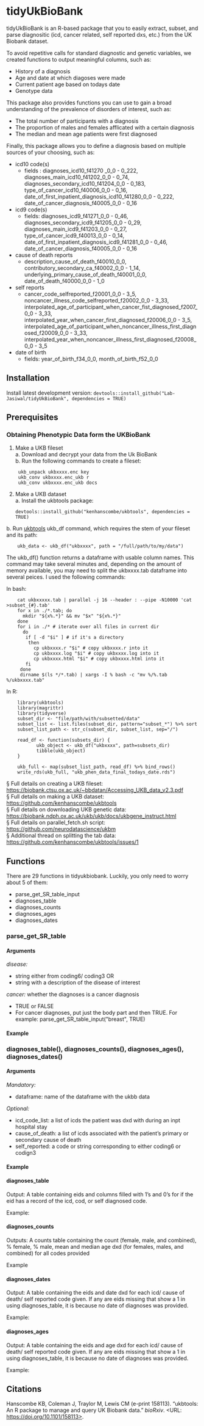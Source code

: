 # tidyUkBioBank

tidyUkBioBank is an R-based package that you to easily extract, subset, and parse diagnositic (icd, cancer related, self reported dxs, etc.) from the UK Biobank dataset.

To avoid repetitive calls for standard diagnostic and genetic variables, we created functions to output meaningful columns, such as:

- History of a diagnosis
- Age and date at which diagoses were made
- Current patient age based on todays date
- Genotype data

This package also provides functions you can use to gain a broad understanding of the prevalence of disorders of interest, such as:

- The total number of participants with a diagnosis
- The proportion of males and females afflicated with a certain diagnosis
- The median and mean age patients were first diagnosed

Finally, this package allows you to define a diagnosis based on multiple sources of your choosing, such as:

- icd10 code(s)
  - fields : diagnoses_icd10_f41270 _0_0 - 0_222, diagnoses_main_icd10_f41202_0_0 - 0_74, diagnoses_secondary_icd10_f41204_0_0 - 0_183,  type_of_cancer_icd10_f40006_0_0 - 0_16, date_of_first_inpatient_diagnosis_icd10_f41280_0_0 - 0_222, date_of_cancer_diagnosis_f40005_0_0 - 0_16 
- icd9 code(s)
  - fields: diagnoses_icd9_f41271_0_0 - 0_46, diagnoses_secondary_icd9_f41205_0_0 - 0_29, diagnoses_main_icd9_f41203_0_0 - 0_27, type_of_cancer_icd9_f40013_0_0 - 0_14, date_of_first_inpatient_diagnosis_icd9_f41281_0_0 - 0_46, date_of_cancer_diagnosis_f40005_0_0 - 0_16 
- cause of death reports
  - description_cause_of_death_f40010_0_0, contributory_secondary_ca_f40002_0_0 - 1_14, underlying_primary_cause_of_death_f40001_0_0, date_of_death_f40000_0_0 - 1_0
- self reports
  - cancer_code_selfreported_f20001_0_0 - 3_5, noncancer_illness_code_selfreported_f20002_0_0 - 3_33, interpolated_age_of_participant_when_cancer_fist_diagnosed_f2007_0_0 - 3_33, interpolated_year_when_cancer_first_diagnosed_f20006_0_0 - 3_5, interpolated_age_of_participant_when_noncancer_illness_first_diagnosed_f20009_0_0 - 3_33, interpolated_year_when_noncancer_illness_first_diagnosed_f20008_0_0 - 3_5
- date of birth
  - fields: year_of_birth_f34_0_0, month_of_birth_f52_0_0

## Installation
Install latest development version: `devtools::install_github("Lab-Jasiwal/tidyUkBioBank", dependencies = TRUE)`

## Prerequisites 
### Obtaining Phenotypic Data form the UKBioBank

 1. Make a UKB fileset                                                                                                                                   
        a. Download and decrypt your data from the Uk BioBank                                                                                           
        b. Run the following commands to create a fileset:
        
         ukb_unpack ukbxxxx.enc key
         ukb_conv ukbxxxx.enc_ukb r
         ukb_conv ukbxxxx.enc_ukb docs
 2. Make a UKB dataset                                                                                                                                  
        a.  Install the ukbtools package:
        
        devtools::install_github("kenhanscombe/ukbtools", dependencies = TRUE)                                                                        
        
b.  Run [ukbtools](https://kenhanscombe.github.io/ukbtools/articles/explore-ukb-data.html) ukb_df command, which requires the stem of your fileset and its path:   
        
        ukb_data <- ukb_df("ukbxxxx", path = "/full/path/to/my/data")

The ukb_df() function returns a dataframe with usable column names. This command may take several minutes and, depending on the amount of memory available, you may need to split the ukbxxxx.tab dataframe into several peices. I used the following commands: 


In bash:

        cat ukbxxxxx.tab | parallel -j 16 --header : --pipe -N10000 'cat >subset_{#}.tab' 
        for x in ./*.tab; do
          mkdir "${x%.*}" && mv "$x" "${x%.*}"
        done
        for i in ./* # iterate over all files in current dir
          do
           if [ -d "$i" ] # if it's a directory
            then
              cp ukbxxxx.r "$i" # copy ukbxxxx.r into it
              cp ukbxxxx.log "$i" # copy ukbxxxx.log into it
              cp ukbxxxx.html "$i" # copy ukbxxxx.html into it
           fi
         done
         dirname $(ls */*.tab) | xargs -I % bash -c "mv %/%.tab %/ukbxxxx.tab"

In R:

        library(ukbtools)
        library(magrittr)
        library(tidyverse) 
        subset_dir <- "file/path/with/subsetted/data"
        subset_list <- list.files(subset_dir, pattern="subset_*") %>% sort
        subset_list_path <- str_c(subset_dir, subset_list, sep="/")

        read_df <- function(subsets_dir) {
               ukb_object <- ukb_df("ukbxxxx", path=subsets_dir)
               tibble(ukb_object) 
        }

        ukb_full <- map(subset_list_path, read_df) %>% bind_rows()
        write_rds(ukb_full, "ukb_phen_data_final_todays_date.rds")
        
§ Full details on creating a UKB fileset: https://biobank.ctsu.ox.ac.uk/~bbdatan/Accessing_UKB_data_v2.3.pdf   
§ Full details on making a UKB dataset: https://github.com/kenhanscombe/ukbtools      
§ Full details on downloading UKB genetic data: https://biobank.ndph.ox.ac.uk/ukb/ukb/docs/ukbgene_instruct.html   
§ Full details on parallel_fetch.sh script: https://github.com/neurodatascience/ukbm                                                                     
§ Additional thread on splitting the tab data: https://github.com/kenhanscombe/ukbtools/issues/1

## Functions
There are 29 functions in tidyukbiobank. Luckily, you only need to worry about 5 of them:
* parse_get_SR_table_input
* diagnoses_table
* diagnoses_counts
* diagnoses_ages
* diagnoses_dates
  
### parse_get_SR_table
#### Arguments
*disease:* 
* string either from coding6/ coding3 OR 
* string with a description of the disease of interest
  
*cancer:* whether the diagnoses is a cancer diagnosis
* TRUE or FALSE
* For cancer diagnoses, put just the body part and then TRUE. For example: parse_get_SR_table_input("breast", TRUE)

#### Example

### diagnoses_table(), diagnoses_counts(), diagnoses_ages(), diagnoses_dates()
#### Arguments
*Mandatory:* 
* dataframe: name of the dataframe with the ukbb data
  
*Optional:*
* icd_code_list: a list of icds the patient was dxd with during an inpt hospital stay
* cause_of_death: a list of icds associated with the patient’s primary or secondary cause of death
* self_reported: a code or string corresponding to either coding6 or codign3

#### Example

#### diagnoses_table
Output: A table containing eids and columns filled with 1’s and 0’s for if the eid has a record of the icd, cod, or self diagnosed code.  

Example:

#### diagnoses_counts
Outputs: A counts table containing the count (female, male, and combined), % female, % male, mean and median age dxd (for females, males, and combined) for all codes provided

Example

#### diagnoses_dates
Output: A table containing the eids and date dxd for each icd/ cause of death/ self reported code given. If any are eids missing that show a 1 in using diagnoses_table, it is because no date of diagnoses was provided. 

Example:

#### diagnoses_ages
Output: A table containing the eids and age dxd for each icd/ cause of death/ self reported code given.  If any are eids missing that show a 1 in using diagnoses_table, it is because no date of diagnoses was provided. 

Example:


## Citations
Hanscombe KB, Coleman J, Traylor M, Lewis CM (e-print 158113). “ukbtools: An R package to manage and query UK Biobank data.” _bioRxiv_. <URL: https://doi.org/10.1101/158113>.
